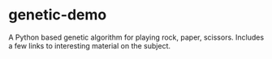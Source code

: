 genetic-demo
============

A Python based genetic algorithm for playing rock, paper, scissors. Includes a few links to interesting material on the subject.
